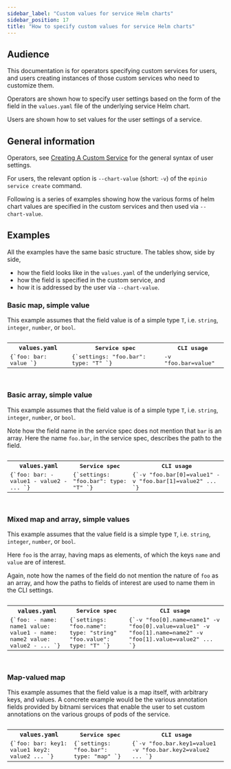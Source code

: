 ```yaml
---
sidebar_label: "Custom values for service Helm charts"
sidebar_position: 17
title: "How to specify custom values for service Helm charts"
---
```


<head>
  <link rel="canonical" href="https://docs.epinio.io/howtos/customization/using_custom_service_values"/>
</head>

## Audience

This documentation is for operators specifying custom services for users, and users creating instances of those custom services who need to customize them.

Operators are shown how to specify user settings based on the form of the field in the `values.yaml` file of the underlying service Helm chart.

Users are shown how to set values for the user settings of a service.

## General information

Operators, see [Creating A Custom Service](create_custom_service.md) for the general syntax of
user settings.

For users, the relevant option is `--chart-value` (short: `-v`) of the `epinio service create`
command.

Following is a series of examples showing how the various forms of helm chart
values are specified in the custom services and then used via `--chart-value`.

## Examples

All the examples have the same basic structure. The tables show, side by side,

 - how the field looks like in the `values.yaml` of the underlying service,
 - how the field is specified in the custom service, and
 - how it is addressed by the user via `--chart-value`.

### Basic map, simple value

This example assumes that the field value is of a simple type `T`, i.e. `string`, `integer`,
`number`, or `bool`.

<pre>
<table>
<tr>
<th><code>values.yaml</code></th>
<th>Service spec</th>
<th>CLI usage</th>
</tr>
<tr valign='top'>
<td>
<CodeBlock language="yaml" showLineNumbers>
{`foo:
  bar: value
`}
</CodeBlock>
</td>
<td>
<CodeBlock language="yaml" showLineNumbers>
{`settings:
  "foo.bar":
    type: "T"
`}
</CodeBlock>
</td>
<td>
<CodeBlock language="yaml" showLineNumbers>
-v "foo.bar=value"
</CodeBlock>
</td>
</tr>
</table>
</pre>

### Basic array, simple value

This example assumes that the field value is of a simple type `T`, i.e. `string`, `integer`,
`number`, or `bool`.

Note how the field name in the service spec does not mention that `bar` is an array.
Here the name `foo.bar`, in the service spec, describes the path to the field.

<pre>
<table>
<tr>
<th><code>values.yaml</code></th>
<th>Service spec</th>
<th>CLI usage</th>
</tr>
<tr valign='top'>
<td>
<CodeBlock language="yaml" showLineNumbers>
{`foo:
  bar:
    - value1
    - value2
    - ...
`}
</CodeBlock>
</td>
<td>
<CodeBlock language="yaml" showLineNumbers>
{`settings:
  "foo.bar":
    type: "T"
`}
</CodeBlock>
</td>
<td>
<CodeBlock language="yaml" showLineNumbers>
{`-v "foo.bar[0]=value1"
-v "foo.bar[1]=value2"
...
`}
</CodeBlock>
</td>
</tr>
</table>
</pre>

### Mixed map and array, simple values

This example assumes that the value field is a simple type `T`, i.e. `string`, `integer`,
`number`, or `bool`.

Here `foo` is the array, having maps as elements, of which the keys `name` and `value` are of
interest.

Again, note how the names of the field do not mention the nature of `foo` as an array, and how the paths to fields of interest are used to name them in the CLI settings.

<pre>
<table>
<tr>
<th><code>values.yaml</code></th>
<th>Service spec</th>
<th>CLI usage</th>
</tr>
<tr valign='top'>
<td>
<CodeBlock language="yaml" showLineNumbers>
{`foo:
  - name: name1
    value: value1
  - name: name2
    value: value2
  - ...
`}
</CodeBlock>
</td>
<td>
<CodeBlock language="yaml" showLineNumbers>
{`settings:
  "foo.name":
    type: "string"
  "foo.value":
    type: "T"
`}
</CodeBlock>
</td>
<td>
<CodeBlock language="yaml" showLineNumbers>
{`-v "foo[0].name=name1"
-v "foo[0].value=value1"
-v "foo[1].name=name2"
-v "foo[1].value=value2"
...
`}
</CodeBlock>
</td>
</tr>
</table>
</pre>

### Map-valued map

This example assumes that the field value is a map itself, with arbitrary keys, and values.
A concrete example would be the various annotation fields provided by bitnami services that enable the user to set custom annotations on the various groups of pods of the service.

<pre>
<table>
<tr>
<th><code>values.yaml</code></th>
<th>Service spec</th>
<th>CLI usage</th>
</tr>
<tr valign='top'>
<td>
<CodeBlock language="yaml" showLineNumbers>
{`foo:
  bar:
    key1: value1
    key2: value2
    ...
`}
</CodeBlock>
</td>
<td>
<CodeBlock language="yaml" showLineNumbers>
{`settings:
  "foo.bar":
    type: "map"
`}
</CodeBlock>
</td>
<td>
<CodeBlock language="yaml" showLineNumbers>
{`-v "foo.bar.key1=value1
-v "foo.bar.key2=value2
...
`}
</CodeBlock>
</td>
</tr>
</table>
</pre>
